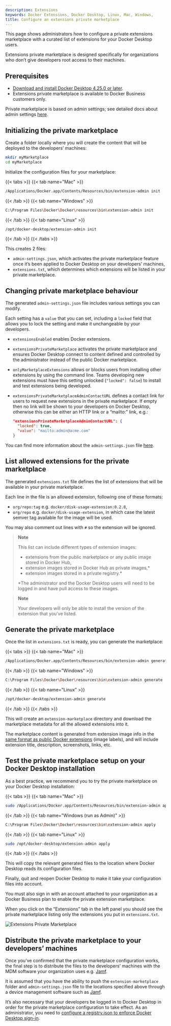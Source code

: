 ```yaml
---
description: Extensions
keywords: Docker Extensions, Docker Desktop, Linux, Mac, Windows,
title: Configure an extensions private marketplace
---
```


This page shows administrators how to configure a private extensions marketplace with a curated list of extensions for your Docker Desktop users.

Extensions private marketplace is designed specifically for organizations who don’t give developers root access to their machines.

## Prerequisites

- [Download and install Docker Desktop 4.25.0 or later](https://docs.docker.com/desktop/release-notes/).
- Extensions private marketplace is available to Docker Business customers only.

Private marketplace is based on admin settings; see detailed docs about admin settings [here](https://docs.docker.com/desktop/hardened-desktop/settings-management/configure/).

## Initializing the private marketplace

Create a folder locally where you will create the content that will be deployed to the developers’ machines:

```bash
mkdir myMarketplace
cd myMarketplace
```

Initialize the configuration files for your marketplace:

{{< tabs >}}
{{< tab name="Mac" >}}

```bash
/Applications/Docker.app/Contents/Resources/bin/extension-admin init
```

{{< /tab >}}
{{< tab name="Windows" >}}

```bash
C:\Program Files\Docker\Docker\resources\bin\extension-admin init
```

{{< /tab >}}
{{< tab name="Linux" >}}

```bash
/opt/docker-desktop/extension-admin init
```

{{< /tab >}}
{{< /tabs >}}

This creates 2 files:

- `admin-settings.json`, which activates the private marketplace feature once it’s been applied to Docker Desktop on your developers’ machines,
- `extensions.txt`, which determines which extensions will be listed in your private marketplace.

## Changing private marketplace behaviour

The generated `admin-settings.json` file includes various settings you can modify.

Each setting has a `value` that you can set, including a `locked` field that allows you to lock the setting and make it unchangeable by your developers.

- `extensionsEnabled` enables Docker extensions.
- `extensionsPrivateMarketplace` activates the private marketplace and ensures Docker Desktop connect to content defined and controlled by the administrator instead of the public Docker marketplace.
- `onlyMarketplaceExtensions` allows or blocks users from installing other extensions by using the command line. Teams developing new extensions must have this setting unlocked (`"locked": false`) to install and test extensions being developed.
- `extensionsPrivateMarketplaceAdminContactURL` defines a contact link for users to request new extensions in the private marketplace. If empty then no link will be shown to your developers on Docker Desktop, otherwise this can be either an HTTP link or a “mailto:” link, e.g.:

  ```json
  "extensionsPrivateMarketplaceAdminContactURL": {
    "locked": true,
    "value": "mailto:admin@acme.com"
  }
  ```

You can find more information about the `admin-settings.json` file [here](https://docs.docker.com/desktop/hardened-desktop/settings-management/configure/).

## List allowed extensions for the private marketplace

The generated `extensions.txt` file defines the list of extensions that will be available in your private marketplace.

Each line in the file is an allowed extension, following one of these formats:

- `org/repo:tag` e.g. `docker/disk-usage-extension:0.2.8`,
- `org/repo` e.g. `docker/disk-usage-extension`, in which case the latest semver tag available for the image will be used.

You may also comment out lines with `#` so the extension will be ignored.

> **Note**
>
> This list can include different types of extension images: 
> 
> - extensions from the public marketplace or any public image stored in Docker Hub,
> - extension images stored in Docker Hub as private images,*
> - extension images stored in a private registry.*
> 
> *The administrator and the Docker Desktop users will need to be logged in and have pull access to these images.

> **Note**
> 
> Your developers will only be able to install the version of the extension that you’ve listed.

## Generate the private marketplace

Once the list in `extensions.txt` is ready, you can generate the marketplace:

{{< tabs >}}
{{< tab name="Mac" >}}

```bash
/Applications/Docker.app/Contents/Resources/bin/extension-admin generate
```

{{< /tab >}}
{{< tab name="Windows" >}}

```bash
C:\Program Files\Docker\Docker\resources\bin\extension-admin generate
```

{{< /tab >}}
{{< tab name="Linux" >}}

```bash
/opt/docker-desktop/extension-admin generate
```

{{< /tab >}}
{{< /tabs >}}

This will create an `extension-marketplace` directory and download the marketplace metadata for all the allowed extensions into it.

The marketplace content is generated from extension image info in the [same format as public Docker extensions](https://docs.docker.com/desktop/extensions-sdk/extensions/labels/) (image labels), and will include extension title, description, screenshots, links, etc. 

## Test the private marketplace setup on your Docker Desktop installation

As a best practice, we recommend you to try the private marketplace on your Docker Desktop installation:

{{< tabs >}}
{{< tab name="Mac" >}}

```bash
sudo /Applications/Docker.app/Contents/Resources/bin/extension-admin apply
```

{{< /tab >}}
{{< tab name="Windows (run as Admin)" >}}

```bash
C:\Program Files\Docker\Docker\resources\bin\extension-admin apply
```

{{< /tab >}}
{{< tab name="Linux" >}}

```bash
sudo /opt/docker-desktop/extension-admin apply
```

{{< /tab >}}
{{< /tabs >}}

This will copy the relevant generated files to the location where Docker Desktop reads its configuration files.

Finally, quit and reopen Docker Desktop to make it take your configuration files into account.

You must also sign in with an account attached to your organization as a Docker Business plan to enable the private extension marketplace.

When you click on the “Extensions” tab in the left panel you should see the private marketplace listing only the extensions you put in `extensions.txt`.

![Extensions Private Marketplace](/assets/images/extensions-private-marketplace.webp)

## Distribute the private marketplace to your developers’ machines

Once you’ve confirmed that the private marketplace configuration works, the final step is to distribute the files to the developers’ machines with the MDM software your organization uses e.g. [Jamf](https://www.jamf.com/).

It is assumed that you have the ability to push the `extension-marketplace` folder and `admin-settings.json` file to the locations specified above through a device management software such as [Jamf](https://www.jamf.com/).

It’s also necessary that your developers be logged in to Docker Desktop in order for the private marketplace configuration to take effect. As an administrator, you need to [configure a registry.json to enforce Docker Desktop sign-in](https://docs.docker.com/security/for-admins/configure-sign-in/).